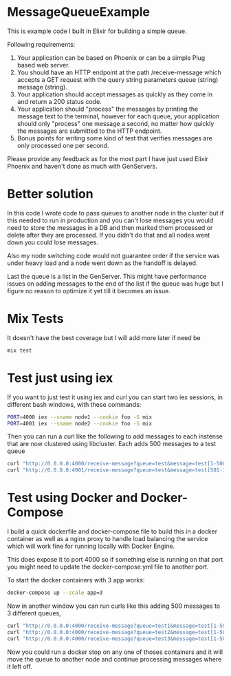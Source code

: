 # MessageQueueExample

This is example code I built in Elixir for building a simple queue.

Following requirements:

1. Your application can be based on Phoenix or can be a simple Plug based web server.
2. You should have an HTTP endpoint at the path /receive-message which accepts a GET request with the query string parameters queue (string) message (string).
3. Your application should accept messages as quickly as they come in and return a 200 status code.
4. Your application should "process" the messages by printing the message text to the terminal, however for each queue, your application should only "process" one message a second, no matter how quickly the messages are submitted to the HTTP endpoint.
5. Bonus points for writing some kind of test that verifies messages are only processed one per second.

Please provide any feedback as for the most part I have just used Elixir Phoenix and haven't done as much with GenServers.

# Better solution

In this code I wrote code to pass queues to another node in the cluster but if this needed to run in production and you can't lose messages you would need to store the messages in a DB and then marked them processed or delete after they are processed. If you didn't do that and all nodes went down you could lose messages. 

Also my node switching code would not guarantee order if the service was under heavy load and a node went down as the handoff is delayed.

Last the queue is a list in the GenServer. This might have performance issues on adding messages to the end of the list if the queue was huge but I figure no reason to optimize it yet till it becomes an issue.

# Mix Tests

It doesn't have the best coverage but I will add more later if need be

```bash
mix test
```

# Test just using iex

If you want to just test it using iex and curl you can start two iex sessions, in different bash windows, with these commands:

```bash
PORT=4000 iex --sname node1 --cookie foo -S mix
PORT=4001 iex --sname node2 --cookie foo -S mix
```

Then you can run a curl like the following to add messages to each instense that are now clustered using libcluster. Each adds 500 messages to a test queue

```bash
curl "http://0.0.0.0:4000/receive-message?queue=test&message=test[1-500]"
curl "http://0.0.0.0:4001/receive-message?queue=test&message=test[501-1000]"
```

# Test using Docker and Docker-Compose

I build a quick dockerfile and docker-compose file to build this in a docker container as well as a nginx proxy to handle load balancing the service which will work fine for running locally with Docker Engine.

This does expose it to port 4000 so if something else is running on that port you might need to update the docker-compose.yml file to another port.

To start the docker containers with 3 app works:

```bash
docker-compose up --scale app=3
```

Now in another window you can run curls like this adding 500 messages to 3 different queues,

```bash
curl "http://0.0.0.0:4000/receive-message?queue=test1&message=test[1-500]"
curl "http://0.0.0.0:4000/receive-message?queue=test2&message=test[1-500]"
curl "http://0.0.0.0:4000/receive-message?queue=test3&message=test[1-500]"
```

Now you could run a docker stop on any one of thoses containers and it will move the queue to another node and continue processing messages where it left off.